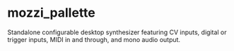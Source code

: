 # mozzi_pallette
Standalone configurable desktop synthesizer featuring CV inputs, digital or trigger inputs, MIDI in and through, and mono audio output.
